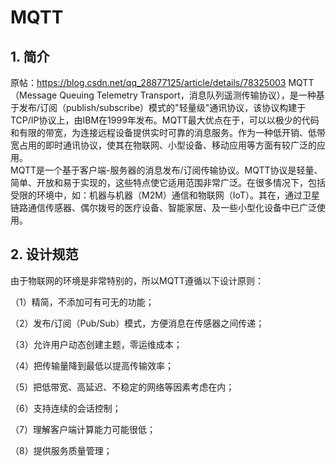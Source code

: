 # MQTT
## 1. 简介
原帖：https://blog.csdn.net/qq_28877125/article/details/78325003 
  MQTT（Message Queuing Telemetry Transport，消息队列遥测传输协议），是一种基于发布/订阅（publish/subscribe）模式的"轻量级"通讯协议，该协议构建于TCP/IP协议上，由IBM在1999年发布。MQTT最大优点在于，可以以极少的代码和有限的带宽，为连接远程设备提供实时可靠的消息服务。作为一种低开销、低带宽占用的即时通讯协议，使其在物联网、小型设备、移动应用等方面有较广泛的应用。  
  MQTT是一个基于客户端-服务器的消息发布/订阅传输协议。MQTT协议是轻量、简单、开放和易于实现的，这些特点使它适用范围非常广泛。在很多情况下，包括受限的环境中，如：机器与机器（M2M）通信和物联网（IoT）。其在，通过卫星链路通信传感器、偶尔拨号的医疗设备、智能家居、及一些小型化设备中已广泛使用。  
## 2. 设计规范
由于物联网的环境是非常特别的，所以MQTT遵循以下设计原则：  

（1）精简，不添加可有可无的功能；  

（2）发布/订阅（Pub/Sub）模式，方便消息在传感器之间传递；  

（3）允许用户动态创建主题，零运维成本；  

（4）把传输量降到最低以提高传输效率；  

（5）把低带宽、高延迟、不稳定的网络等因素考虑在内；  

（6）支持连续的会话控制；  

（7）理解客户端计算能力可能很低；  

（8）提供服务质量管理；  
 
